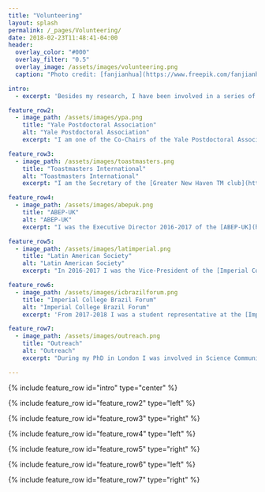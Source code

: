 ```yaml
---
title: "Volunteering"
layout: splash
permalink: /_pages/Volunteering/
date: 2018-02-23T11:48:41-04:00
header:
  overlay_color: "#000"
  overlay_filter: "0.5"
  overlay_image: /assets/images/volunteering.png
  caption: "Photo credit: [fanjianhua](https://www.freepik.com/fanjianhua)"

intro: 
  - excerpt: 'Besides my research, I have been involved in a series of volunteering initiatives, which focus on political, cultural, social and scientific activities.'

feature_row2:
  - image_path: /assets/images/ypa.png
    title: "Yale Postdoctoral Association"
    alt: "Yale Postdoctoral Association"
    excerpt: "I am one of the Co-Chairs of the Yale Postdoctoral Association (YPA), an association composed of Yale Postdocs from across disciplines. The YPA aims to create a broad sense of community and engagement among postdocs at Yale. I jointed the YPA in 2019, as a Communications Manager, and soon after I switched to a Coordinator role, working together with a team of postdocs to manage the communication platforms of this association, which includes: [Webpage](https://ypa.yale.edu), [Facebook](https://www.facebook.com/YalePostdocAssociation/), [Twitter](https://twitter.com/YalePostdocAsso), and [Newsletter](http://eepurl.com/gIq-E1)."

feature_row3:
  - image_path: /assets/images/toastmasters.png
    title: "Toastmasters International"
    alt: "Toastmasters International"
    excerpt: "I am the Secretary of the [Greater New Haven TM club](https://www.toastmasters.org/Find-a-Club/00005436-00005436), part of  [Toastmasters International](https://www.toastmasters.org/), an organization that promotes public speaking training in a supportive learn-by-doing environment, where participants organize meetings and practice their communication skills to become confident public speakers and strong leaders. Toastmasters is present all over the world, and their activities are run by volunteers of different ages, genders, nationalities and cultural backgrounds."

feature_row4:
  - image_path: /assets/images/abepuk.png
    title: "ABEP-UK"
    alt: "ABEP-UK"
    excerpt: "I was the Executive Director 2016-2017 of the [ABEP-UK](https://abep.org.uk/quem-somos/diretorias-da-abep/2010-2020-2/) (Association of Brazilian Postgraduate Students and Researchers in the United Kingdom), a volunteer-led organization acting nationwide in the UK since in 1980. Its mission is to represent and connect Brazilian Students and Researchers. At ABEP-UK I had a chance to represent its members in oficial occasions at embassies and academic institutions, I coordinated a [student survey](https://abepuk.files.wordpress.com/2017/01/relatorio-abep-uk-normas-capes-cnpq2.pdf) involving 200+ participants, and organized an [international conference](https://abep.org.uk/conference2017/) in 2017."

feature_row5:
  - image_path: /assets/images/latimperial.png
    title: "Latin American Society"
    alt: "Latin American Society"
    excerpt: "In 2016-2017 I was the Vice-President of the [Imperial College Latin American Society](https://www.imperialcollegeunion.org/activities/a-to-z/latin-american) (Lat-Imperial), a student-led association of Latin Americans at Imperial. It acts as a liaison between students and the Imperial College Administration, playing an important role networking students and academic staff, and promoting the Latin American Culture at Imperial. As a committee member I organized jointly with my colleagues a series of social meetings, informal talks, and a [symposium](https://www.union.ic.ac.uk/osc/latamsoc/symposium.html) with leading Latin American researchers in the UK."

feature_row6:
  - image_path: /assets/images/icbrazilforum.png
    title: "Imperial College Brazil Forum"
    alt: "Imperial College Brazil Forum"
    excerpt: 'From 2017-2018 I was a student representative at the [Imperial College Brazil Forum](http://www.imperial.ac.uk/brazil-forum/), a network of Brazilian Academics, Students and Alumni from Imperial College. It was founded in 2011, and since then has been fostering networking, colaborations and partnerships among Brazilian and international researchers/institutions interested on establishing connections with Brazil. As a student representative I have been organizing events of interest to students not only from Imperial, but from other universities in London.'

feature_row7:
  - image_path: /assets/images/outreach.png
    title: "Outreach"
    alt: "Outreach"
    excerpt: "During my PhD in London I was involved in Science Communication activities both to kids and adults. I worked as a volunteer at [Native Scientist](https://www.nativescientist.com/about), an NGO that promotes Science outreach to kids from migrant communities, aiming to inspire ethnic minority pupils to pursue higher education. I took part as a speaker and as an attendee at [PubhD](https://pubhd.wordpress.com/pubhd-locations/), an initiave that provides PhD students an opportunity to talk about their research in an informal atmosphere (a Pub), to a diverse audience, in a jargon-free style."

---
```


{% include feature_row id="intro" type="center" %}

{% include feature_row id="feature_row2" type="left" %}

{% include feature_row id="feature_row3" type="right" %}

{% include feature_row id="feature_row4" type="left" %}

{% include feature_row id="feature_row5" type="right" %}

{% include feature_row id="feature_row6" type="left" %}

{% include feature_row id="feature_row7" type="right" %}
